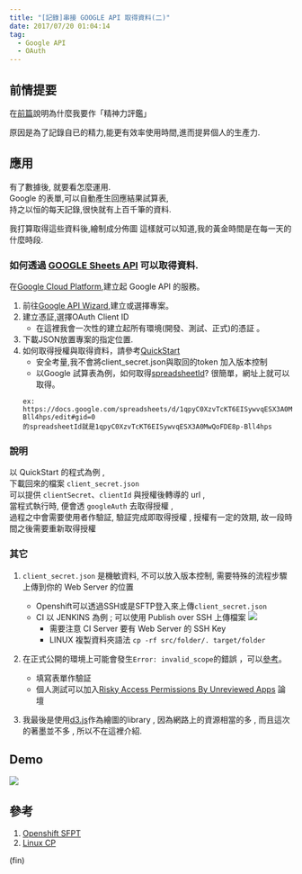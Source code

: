 ```yaml
---
title: "[記錄]串接 GOOGLE API 取得資料(二)"
date: 2017/07/20 01:04:14
tag:
  - Google API
  - OAuth 
---
```

## 前情提要

在[前篇](https://blog.marsen.me/2017/07/14/google_api_auth_1/)說明為什麼我要作「精神力評鑑」 

原因是為了記錄自已的精力,能更有效率使用時間,進而提昇個人的生產力.

## 應用

有了數據後, 就要看怎麼運用.  
Google 的表單,可以自動產生回應結果試算表,  
持之以恒的每天記錄,很快就有上百千筆的資料.

我打算取得這些資料後,繪制成分佈圖
這樣就可以知道,我的黃金時間是在每一天的什麼時段.

### 如何透過 [GOOGLE Sheets API](https://developers.google.com/sheets/api/reference/rest/) 可以取得資料.

在[Google Cloud Platform](https://cloud.google.com/?hl=zh-tw),建立起 Google API 的服務。

1. 前往[Google API Wizard](https://console.developers.google.com/start/api?id=sheets.googleapis.com),建立或選擇專案。
2. 建立憑証,選擇OAuth Client ID
	- 在這裡我會一次性的建立起所有環境(開發、測試、正式)的憑証 。
3. 下載JSON放置專案的指定位置.
4. 如何取得授權與取得資料，請參考[QuickStart](https://developers.google.com/sheets/api/quickstart/nodejs)
	- 安全考量,我不會將client_secret.json與取回的token 加入版本控制
	- 以Google 試算表為例，如何取得[spreadsheetId](https://developers.google.com/sheets/api/guides/concepts)? 很簡單，網址上就可以取得。
	```
	ex:
	https://docs.google.com/spreadsheets/d/1qpyC0XzvTcKT6EISywvqESX3A0MwQoFDE8p-Bll4hps/edit#gid=0
	的spreadsheetId就是1qpyC0XzvTcKT6EISywvqESX3A0MwQoFDE8p-Bll4hps
	```
### 說明  
以 QuickStart 的程式為例 ,  
下載回來的檔案 `client_secret.json`  
可以提供 `clientSecret`、`clientId` 與授權後轉導的 url ,  
當程式執行時, 便會透 `googleAuth` 去取得授權 ,  
過程之中會需要使用者作驗証, 驗証完成即取得授權 , 
授權有一定的效期, 故一段時間之後需要重新取得授權 

### 其它
1. `client_secret.json` 是機敏資料, 不可以放入版本控制, 需要特殊的流程步驟上傳到你的 Web Server 的位置
    - Openshift可以透過SSH或是SFTP登入來上傳`client_secret.json`
    - CI 以 JENKINS 為例 ; 可以使用 Publish over SSH 上傳檔案
![](https://i.imgur.com/Fo4Ml5M.jpg)
	  - 需要注意 CI Server 要有 Web Server 的 SSH Key
	  - LINUX 複製資料夾語法 `cp -rf src/folder/. target/folder`

2. 在正式公開的環境上可能會發生`Error: invalid_scope`的錯誤 ，可以[參考](https://support.google.com/code/contact/oauth_app_verification?id=705847791246&client=705847791246-l20jeqj1ncv2vffaki70ing4c8cda2r1.apps.googleusercontent.com&query=https://www.googleapis.com/auth/spreadsheets.readonly)。
	- 填寫表單作驗証
	- 個人測試可以加入[Risky Access Permissions By Unreviewed Apps](https://groups.google.com/forum/#!forum/risky-access-by-unreviewed-apps) 論壇

3. 我最後是使用[d3.js](https://d3js.org/)作為繪圖的library , 因為網路上的資源相當的多 , 而且這次的著墨並不多 , 所以不在這裡介紹. 

## Demo

![](https://i.imgur.com/8FYzhdg.gif)

## 參考
1. [Openshift SFPT](https://blog.openshift.com/using-filezilla-and-sftp-on-windows-with-openshift/)
2. [Linux CP](https://www.phpini.com/linux/cp-force-copy)

(fin)